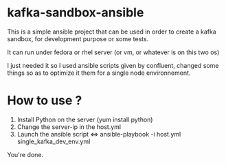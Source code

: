 # kafka-sandbox-ansible

This is a simple ansible project that can be used in order to create a kafka sandbox, for development purpose or some tests.

It can run under fedora or rhel server (or vm, or whatever is on this two os)

I just needed it so I used ansible scripts given by confluent, changed some things so as to optimize it them for a single node environnement.

# How to use ?

1. Install Python on the server (yum install python)
4. Change the server-ip in the host.yml
5. Launch the ansible script <=> ansible-playbook -i host.yml single_kafka_dev_env.yml

You're done.